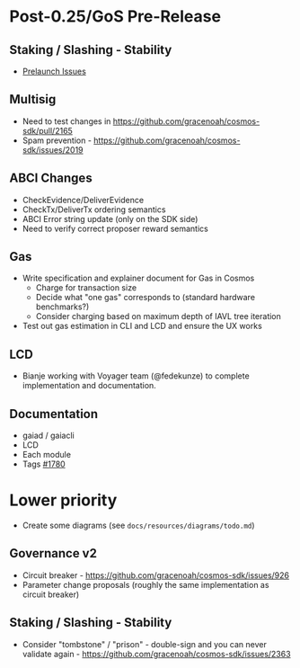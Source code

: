 # Post-0.25/GoS Pre-Release

## Staking / Slashing - Stability

- [Prelaunch Issues](https://github.com/gracenoah/cosmos-sdk/issues?utf8=%E2%9C%93&q=is%3Aissue+is%3Aopen+label%3Astaking+label%3Aprelaunch-2.0)

## Multisig

- Need to test changes in https://github.com/gracenoah/cosmos-sdk/pull/2165
- Spam prevention - https://github.com/gracenoah/cosmos-sdk/issues/2019

## ABCI Changes

- CheckEvidence/DeliverEvidence
- CheckTx/DeliverTx ordering semantics
- ABCI Error string update (only on the SDK side)
- Need to verify correct proposer reward semantics

## Gas

- Write specification and explainer document for Gas in Cosmos
  * Charge for transaction size
  * Decide what "one gas" corresponds to (standard hardware benchmarks?)
  * Consider charging based on maximum depth of IAVL tree iteration
- Test out gas estimation in CLI and LCD and ensure the UX works

## LCD

- Bianje working with Voyager team (@fedekunze) to complete implementation and documentation.

## Documentation

- gaiad / gaiacli
- LCD
- Each module
- Tags [#1780](https://github.com/gracenoah/cosmos-sdk/issues/1780)
# Lower priority

- Create some diagrams (see `docs/resources/diagrams/todo.md`) 

## Governance v2

- Circuit breaker - https://github.com/gracenoah/cosmos-sdk/issues/926
- Parameter change proposals (roughly the same implementation as circuit breaker)

## Staking / Slashing - Stability

- Consider "tombstone" / "prison" - double-sign and you can never validate again - https://github.com/gracenoah/cosmos-sdk/issues/2363
